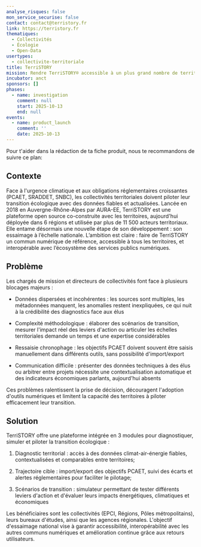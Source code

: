 ```yaml
---
analyse_risques: false
mon_service_securise: false
contact: contact@terristory.fr
link: https://terristory.fr
thematiques:
  - Collectivités
  - Écologie
  - Open-Data
usertypes:
  - collectivite-territoriale
title: TerriSTORY
mission: Rendre TerriSTORY® accessible à un plus grand nombre de territoires, quels que soient leur taille ou leur niveau d’expertise
incubator: anct
sponsors: []
phases:
  - name: investigation
    comment: null
    start: 2025-10-13
    end: null
events:
  - name: product_launch
    comment: ''
    date: 2025-10-13
---
```

Pour t'aider dans la rédaction de ta fiche produit, nous te recommandons de suivre ce plan: 

## Contexte

Face à l'urgence climatique et aux obligations réglementaires croissantes (PCAET, SRADDET, SNBC), les collectivités territoriales doivent piloter leur transition écologique avec des données fiables et actualisées. Lancée en 2018 en Auvergne-Rhône-Alpes par AURA-EE, TerriSTORY est une plateforme open source co-construite avec les territoires, aujourd'hui déployée dans 6 régions et utilisée par plus de 11 500 acteurs territoriaux. Elle entame désormais une nouvelle étape de son développement : son essaimage à l’échelle nationale. L’ambition est claire : faire de TerriSTORY un commun numérique de référence, accessible à tous les territoires, et interopérable avec l’écosystème des services publics numériques.

## Problème

Les chargés de mission et directeurs de collectivités font face à plusieurs blocages majeurs :

* Données dispersées et incohérentes : les sources sont multiples, les métadonnées manquent, les anomalies restent inexpliquées, ce qui nuit à la crédibilité des diagnostics face aux élus

* Complexité méthodologique : élaborer des scénarios de transition, mesurer l'impact réel des leviers d'action ou articuler les échelles territoriales demande un temps et une expertise considérables

* Ressaisie chronophage : les objectifs PCAET doivent souvent être saisis manuellement dans différents outils, sans possibilité d'import/export

* Communication difficile : présenter des données techniques à des élus ou arbitrer entre projets nécessite une contextualisation automatique et des indicateurs économiques parlants, aujourd'hui absents

Ces problèmes ralentissent la prise de décision, découragent l'adoption d'outils numériques et limitent la capacité des territoires à piloter efficacement leur transition.

## Solution

TerriSTORY offre une plateforme intégrée en 3 modules pour diagnostiquer, simuler et piloter la transition écologique :

1. Diagnostic territorial : accès à des données climat-air-énergie fiables, contextualisées et comparables entre territoires;

2. Trajectoire cible  : import/export des objectifs PCAET, suivi des écarts et alertes réglementaires pour faciliter le pilotage;

3. Scénarios de transition : simulateur permettant de tester différents leviers d'action et d'évaluer leurs impacts énergétiques, climatiques et économiques

Les bénéficiaires sont les collectivités (EPCI, Régions, Pôles métropolitains), leurs bureaux d'études, ainsi que les agences régionales. L'objectif d'essaimage national vise à garantir accessibilité, interopérabilité avec les autres communs numériques et amélioration continue grâce aux retours utilisateurs.



